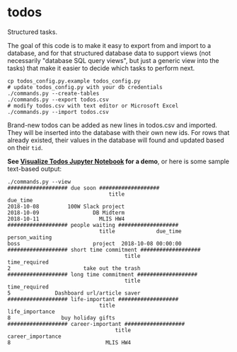 # todos
Structured tasks.

The goal of this code is to make it easy to export from and import to a database, and for that structured database data to support views (not necessarily "database SQL query views", but just a generic view into the tasks) that make it easier to decide which tasks to perform next.

    cp todos_config.py.example todos_config.py
    # update todos_config.py with your db credentials
    ./commands.py --create-tables
    ./commands.py --export todos.csv
    # modify todos.csv with text editor or Microsoft Excel
    ./commands.py --import todos.csv

Brand-new todos can be added as new lines in todos.csv and imported. They will be inserted into the database with their own new ids. For rows that already existed, their values in the database will found and updated based on their `tid`.

**See [Visualize Todos Jupyter Notebook](./visualize_todos.ipynb) for a demo**, or here is some sample text-based output:

    ./commands.py --view
    ################### due soon ###################
                                    title
    due_time                             
    2018-10-08         100W Slack project
    2018-10-09                 DB Midterm
    2018-10-11                   MLIS HW4
    ################### people waiting ###################
                                 title             due_time
    person_waiting                                         
    boss                       project  2018-10-08 00:00:00
    ################### short time commitment ###################
                                         title
    time_required                             
    2                       take out the trash
    ################### long time commitment ###################
                                         title
    time_required                             
    5              Dashboard url/article saver
    ################### life-important ###################
                                 title
    life_importance
    8                buy holiday gifts
    ################### career-important ###################
                                      title
    career_importance                      
    8                              MLIS HW4
